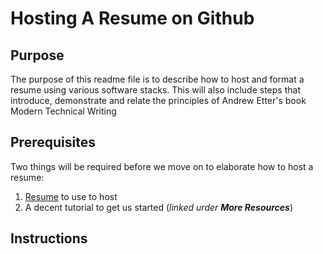 # Hosting A Resume on Github

## Purpose
The purpose of this readme file is to describe how to host and format a resume using various software stacks. This will also include steps that introduce, demonstrate and relate the principles of Andrew Etter's book Modern Technical Writing

## Prerequisites
Two things will be required before we move on to elaborate how to host a resume:
  1. [Resume](https://sevenrl.github.io/) to use to host
  2. A decent tutorial to get us started (*linked urder **More Resources***)

## Instructions
